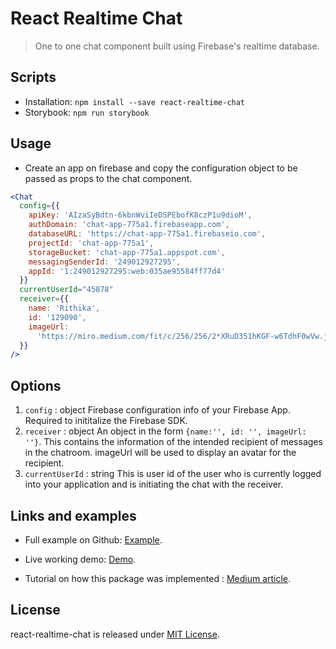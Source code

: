 # React Realtime Chat
> One to one chat component built using Firebase's realtime database.

## Scripts

- Installation: `npm install --save react-realtime-chat`
- Storybook: `npm run storybook`

## Usage

- Create an app on firebase and copy the configuration object to be passed as props to the chat component.
  
```jsx harmony
<Chat
  config={{
    apiKey: 'AIzaSyBdtn-6kbnWviIeDSPEbofK8czP1u9dioM',
    authDomain: 'chat-app-775a1.firebaseapp.com',
    databaseURL: 'https://chat-app-775a1.firebaseio.com',
    projectId: 'chat-app-775a1',
    storageBucket: 'chat-app-775a1.appspot.com',
    messagingSenderId: '249012927295',
    appId: '1:249012927295:web:035ae95584ff77d4'
  }}
  currentUserId="45878"
  receiver={{
    name: 'Rithika',
    id: '129090',
    imageUrl:
      'https://miro.medium.com/fit/c/256/256/2*XRuD351hKGF-w6TdhF0wVw.jpeg'
  }}
/>
```

## Options

1) `config` : object
Firebase configuration info of your Firebase App. Required to inititalize the Firebase SDK. 
2) `receiver` : object 
An object in the form `{name:'', id: '', imageUrl: ''}`. This contains the information of the intended recipient of messages in the chatroom. imageUrl will be used to display an avatar for the recipient.
3) `currentUserId` : string 
This is user id of the user who is currently logged into your application and is initiating the chat with the receiver. 

## Links and examples

- Full example on Github: [Example](https://github.com/rithikachowta08/react-realtime-chat/tree/master/src).

- Live working demo: [Demo](https://afternoon-wildwood-14794.herokuapp.com/).

- Tutorial on how this package was implemented : [Medium article]().

## License

react-realtime-chat is released under [MIT License](https://opensource.org/licenses/MIT).

